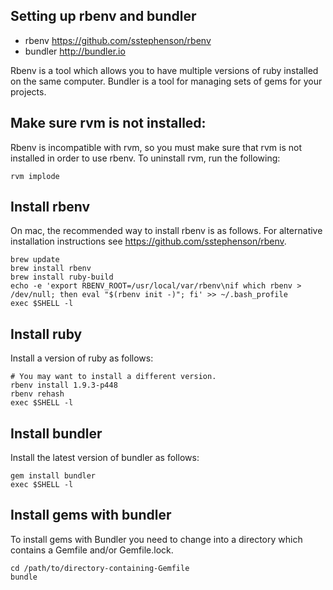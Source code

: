 Setting up rbenv and bundler
----------------------------
 - rbenv https://github.com/sstephenson/rbenv
 - bundler http://bundler.io

Rbenv is a tool which allows you to have multiple versions of ruby installed on the same computer. Bundler is a tool for managing sets of gems for your projects.

Make sure rvm is not installed:
-------------------------------
Rbenv is incompatible with rvm, so you must make sure that rvm is not installed in order to use rbenv. To uninstall rvm, run the following:
```
rvm implode
```

Install rbenv
-------------
On mac, the recommended way to install rbenv is as follows. For alternative installation instructions see https://github.com/sstephenson/rbenv.
```
brew update
brew install rbenv
brew install ruby-build
echo -e 'export RBENV_ROOT=/usr/local/var/rbenv\nif which rbenv > /dev/null; then eval "$(rbenv init -)"; fi' >> ~/.bash_profile
exec $SHELL -l
```

Install ruby
------------
Install a version of ruby as follows:
```
# You may want to install a different version.
rbenv install 1.9.3-p448
rbenv rehash
exec $SHELL -l
```

Install bundler
---------------
Install the latest version of bundler as follows:
```
gem install bundler
exec $SHELL -l
```

Install gems with bundler
-------------------------
To install gems with Bundler you need to change into a directory which contains a Gemfile and/or Gemfile.lock.
```
cd /path/to/directory-containing-Gemfile
bundle
```
